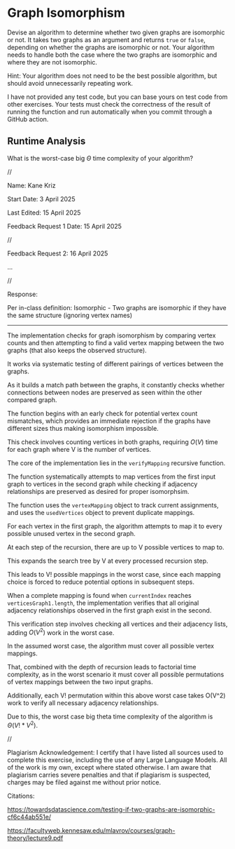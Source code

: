 # Graph Isomorphism

Devise an algorithm to determine whether two given graphs are isomorphic or not.
It takes two graphs as an argument and returns `true` or `false`, depending on
whether the graphs are isomorphic or not. Your algorithm needs to handle both
the case where the two graphs are isomorphic and where they are not isomorphic.

Hint: Your algorithm does not need to be the best possible algorithm, but should
avoid unnecessarily repeating work.

I have not provided any test code, but you can base yours on test code from
other exercises. Your tests must check the correctness of the result of running
the function and run automatically when you commit through a GitHub action.

## Runtime Analysis

What is the worst-case big $\Theta$ time complexity of your algorithm?


//


Name: Kane Kriz

Start Date: 3 April 2025

Last Edited: 15 April 2025

Feedback Request 1 Date: 15 April 2025


//


Feedback Request 2: 16 April 2025

...


//


Response:

Per in-class definition: Isomorphic - Two graphs are isomorphic if they have the same structure (ignoring vertex names)

--------

The implementation checks for graph isomorphism by comparing vertex counts and then attempting to find a valid vertex mapping between the two graphs (that also keeps the observed structure).

It works via systematic testing of different pairings of vertices between the graphs. 

As it builds a match path between the graphs, it constantly checks whether connections between nodes are preserved as seen within the other compared graph.

The function begins with an early check for potential vertex count mismatches, which provides an immediate rejection if the graphs have different sizes thus making isomorphism impossible.

This check involves counting vertices in both graphs, requiring $O(V)$ time for each graph where V is the number of vertices.

The core of the implementation lies in the `verifyMapping` recursive function.

The function systematically attempts to map vertices from the first input graph to vertices in the second graph while checking if adjacency relationships are preserved as desired for proper isomorphsim.

The function uses the `vertexMapping` object to track current assignments, and uses the `usedVertices` object to prevent duplicate mappings.

For each vertex in the first graph, the algorithm attempts to map it to every possible unused vertex in the second graph. 

At each step of the recursion, there are up to V possible vertices to map to.

This expands the search tree by V at every processed recursion step.

This leads to V! possible mappings in the worst case, since each mapping choice is forced to reduce potential options in subsequent steps.

When a complete mapping is found when `currentIndex` reaches `verticesGraph1.length`, the implementation verifies that all original adjacency relationships observed in the first graph exist in the second. 

This verification step involves checking all vertices and their adjacency lists, adding $O(V^2)$ work in the worst case.

In the assumed worst case, the algorithm must cover all possible vertex mappings.

That, combined with the depth of recursion leads to factorial time complexity, as in the worst scenario it must cover all possible permutations of vertex mappings between the two input graphs. 

Additionally, each V! permutation within this above worst case takes O(V^2) work to verify all necessary adjacency relationships.

Due to this, the worst case big theta time complexity of the algorithm is $Θ(V! * V^2)$.




//


Plagiarism Acknowledgement: I certify that I have listed all sources used to complete this exercise, including the use of any Large Language Models. All of the work is my own, except where stated otherwise. I am aware that plagiarism carries severe penalties and that if plagiarism is suspected, charges may be filed against me without prior notice.


Citations: 

https://towardsdatascience.com/testing-if-two-graphs-are-isomorphic-cf6c44ab551e/

https://facultyweb.kennesaw.edu/mlavrov/courses/graph-theory/lecture9.pdf
